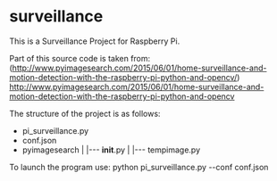 # surveillance
This is a Surveillance Project for Raspberry Pi.

Part of this source code is taken from:
(http://www.pyimagesearch.com/2015/06/01/home-surveillance-and-motion-detection-with-the-raspberry-pi-python-and-opencv/)
http://www.pyimagesearch.com/2015/06/01/home-surveillance-and-motion-detection-with-the-raspberry-pi-python-and-opencv

The structure of the project is as follows:

* pi_surveillance.py
* conf.json
* pyimagesearch
|    |--- __init__.py
|    |--- tempimage.py


To launch the program use:
python pi_surveillance.py --conf conf.json
